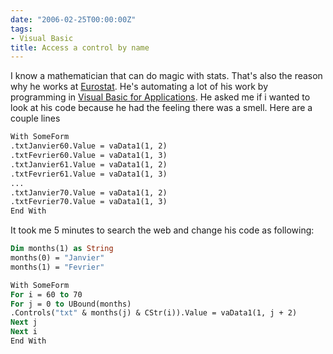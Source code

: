 ```yaml
---
date: "2006-02-25T00:00:00Z"
tags:
- Visual Basic
title: Access a control by name
---
```

I know a mathematician that can do magic with stats. That's also the reason why he works at [Eurostat](http://epp.eurostat.cec.eu.int/portal/page?_pageid=1090,30070682,1090_33076576&_dad=portal&_schema=PORTAL). He's automating a lot of his work by programming in [Visual Basic for Applications](http://msdn.microsoft.com/isv/technology/vba/default.aspx). He asked me if i wanted to look at his code because he had the feeling there was a smell. Here are a couple lines

```vb
With SomeForm
.txtJanvier60.Value = vaData1(1, 2)
.txtFevrier60.Value = vaData1(1, 3)
.txtJanvier61.Value = vaData1(1, 2)
.txtFevrier61.Value = vaData1(1, 3)
...
.txtJanvier70.Value = vaData1(1, 2)
.txtFevrier70.Value = vaData1(1, 3)
End With
```

It took me 5 minutes to search the web and change his code as following:

```vb
Dim months(1) as String
months(0) = "Janvier"
months(1) = "Fevrier"

With SomeForm
For i = 60 to 70
For j = 0 to UBound(months)
.Controls("txt" & months(j) & CStr(i)).Value = vaData1(1, j + 2)
Next j
Next i
End With
```
